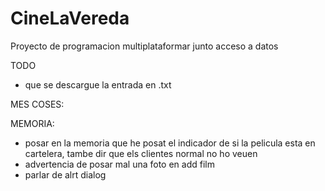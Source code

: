 # CineLaVereda
Proyecto de programacion multiplataformar junto acceso a datos

TODO
  - que se descargue la entrada en .txt
  
MES COSES:  

MEMORIA:
  - posar en la memoria que he posat el indicador de si la pelicula esta en cartelera, tambe dir que els clientes normal no ho veuen
  - advertencia de posar mal una foto en add film
  - parlar de alrt dialog

